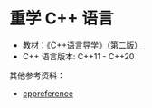 # 重学 C++ 语言

- 教材：[《C++语言导学》（第二版）](https://book.douban.com/subject/34809273/)
- C++ 语言版本: C++11 - C++20

其他参考资料：

- [cppreference](https://zh.cppreference.com/w/cpp/language)
